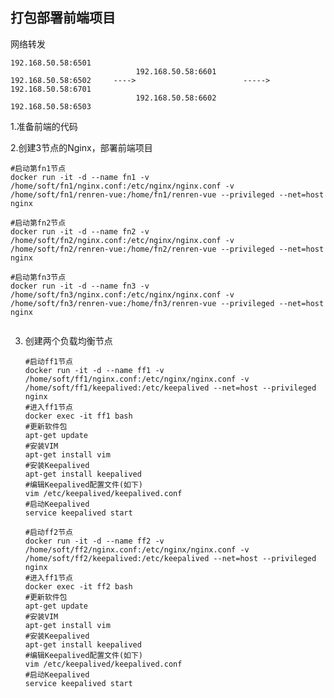 ## 打包部署前端项目

网络转发

    192.168.50.58:6501
                                192.168.50.58:6601
    192.168.50.58:6502     ---->                        ----->  192.168.50.58:6701
                                192.168.50.58:6602
    192.168.50.58:6503

1.准备前端的代码

2.创建3节点的Nginx，部署前端项目

   ```shell
   #启动第fn1节点
   docker run -it -d --name fn1 -v /home/soft/fn1/nginx.conf:/etc/nginx/nginx.conf -v /home/soft/fn1/renren-vue:/home/fn1/renren-vue --privileged --net=host nginx

   #启动第fn2节点
   docker run -it -d --name fn2 -v /home/soft/fn2/nginx.conf:/etc/nginx/nginx.conf -v /home/soft/fn2/renren-vue:/home/fn2/renren-vue --privileged --net=host nginx

   #启动第fn3节点
   docker run -it -d --name fn3 -v /home/soft/fn3/nginx.conf:/etc/nginx/nginx.conf -v /home/soft/fn3/renren-vue:/home/fn3/renren-vue --privileged --net=host nginx

   
   ```


3. 创建两个负载均衡节点

   ```shell
   #启动ff1节点
   docker run -it -d --name ff1 -v /home/soft/ff1/nginx.conf:/etc/nginx/nginx.conf -v /home/soft/ff1/keepalived:/etc/keepalived --net=host --privileged nginx
   #进入ff1节点
   docker exec -it ff1 bash
   #更新软件包
   apt-get update
   #安装VIM
   apt-get install vim
   #安装Keepalived
   apt-get install keepalived
   #编辑Keepalived配置文件(如下)
   vim /etc/keepalived/keepalived.conf
   #启动Keepalived
   service keepalived start
   ```

   ```shell
   #启动ff2节点
   docker run -it -d --name ff2 -v /home/soft/ff2/nginx.conf:/etc/nginx/nginx.conf -v /home/soft/ff2/keepalived:/etc/keepalived --net=host --privileged nginx
   #进入ff1节点
   docker exec -it ff2 bash
   #更新软件包
   apt-get update
   #安装VIM
   apt-get install vim
   #安装Keepalived
   apt-get install keepalived
   #编辑Keepalived配置文件(如下)
   vim /etc/keepalived/keepalived.conf
   #启动Keepalived
   service keepalived start
   ```